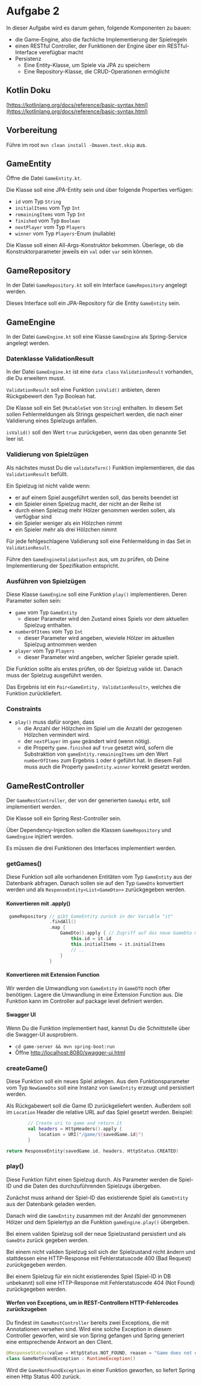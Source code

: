 # Aufgabe 2

In dieser Aufgabe wird es darum gehen, folgende Komponenten zu bauen:

- die Game-Engine, also die fachliche Implementierung der Spielregeln
- einen RESTful Controller, der Funktionen der Engine über ein RESTful-Interface verefügbar macht
- Persistenz
   - Eine Entity-Klasse, um Spiele via JPA zu speichern
   - Eine Repository-Klasse, die CRUD-Operationen ermöglicht

## Kotlin Doku
[https://kotlinlang.org/docs/reference/basic-syntax.html](https://kotlinlang.org/docs/reference/basic-syntax.html)

## Vorbereitung

Führe im root `mvn clean install -Dmaven.test.skip` aus. 

## GameEntity

Öffne die Datei `GameEntity.kt`.

Die Klasse soll eine JPA-Entity sein und über folgende Properties verfügen:

- `id` vom Typ `String`  
- `initialItems` vom Typ `Int`  
- `remainingItems` vom Typ `Int`  
- `finished` vom Typ `Boolean`  
- `nextPlayer` vom Typ `Players`  
- `winner` vom Typ `Players`-Enum (nullable)

Die Klasse soll einen All-Args-Konstruktor bekommen. 
Überlege, ob die Konstruktorparameter jeweils ein `val` oder `var` sein können.

## GameRepository

In der Datei `GameRepository.kt` soll ein Interface `GameRepository` angelegt werden.

Dieses Interface soll ein JPA-Repository für die Entity `GameEntity` sein.

## GameEngine

In der Datei `GameEngine.kt` soll eine Klasse `GameEngine` als Spring-Service angelegt werden.

### Datenklasse ValidationResult

In der Datei `GameEngine.kt` ist eine `data class` `ValidationResult` vorhanden, die Du erweitern musst.

`ValidationResult` soll eine Funktion `isValid()` anbieten, deren Rückgabewert den Typ Boolean hat.

Die Klasse soll ein Set (`MutableSet` von `String`) enthalten. In diesem Set sollen Fehlermeldungen als Strings
gespeichert werden, die nach einer Validierung eines Spielzugs anfallen.

`isValid()` soll den Wert `true` zurückgeben, wenn das oben genannte Set leer ist.

### Validierung von Spielzügen

Als nächstes musst Du die `validateTurn()` Funktion implementieren, die das `ValidationResult` befüllt.

Ein Spielzug ist nicht valide wenn:

* er auf einem Spiel ausgeführt werden soll, das bereits beendet ist
* ein Spieler einen Spielzug macht, der nicht an der Reihe ist
* durch einen Spielzug mehr Hölzer genommen werden sollen, als verfügbar sind
* ein Spieler weniger als ein Hölzchen nimmt
* ein Spieler mehr als drei Hölzchen nimmt

Für jede fehlgeschlagene Validierung soll eine Fehlermeldung in das Set in `ValidationResult`.

Führe den `GameEngineValidationTest` aus, um zu prüfen, ob Deine Implementierung der Spezifikation entspricht.


### Ausführen von Spielzügen

Diese Klasse `GameEngine` soll eine Funktion `play()` implementieren. Deren Parameter sollen sein:

- `game` vom Typ `GameEntity`
   - dieser Parameter wird den Zustand eines Spiels vor dem aktuellen Spielzug enthalten.
- `numberOfItems` vom Typ `Int`  
   - dieser Parameter wird angeben, wieviele Hölzer im aktuellen Spielzug antnommen werden
- `player` vom Typ `Players`  
   - dieser Parameter wird angeben, welcher Spieler gerade spielt.

Die Funktion sollte als erstes prüfen, ob der Spielzug valide ist. Danach muss der Spielzug ausgeführt werden. 

Das Ergebnis ist ein `Pair<GameEntity, ValidationResult>`, welches die Funktion zurückliefert.

### Constraints

- `play()` muss dafür sorgen, dass
  - die Anzahl der Hölzchen im Spiel um die Anzahl der gezogenen Hölzchen vermindert wird.
  - der `nextPlayer` im `game` geändert wird (wenn nötig).
  - die Property `game.finished` auf `true` gesetzt wird, sofern die Substraktion von
  `gameEntity.remainingItems` um den Wert `numberOfItems` zum Ergebnis `1` oder `0` geführt hat. In diesem Fall muss auch
  die Property `gameEntity.winner` korrekt gesetzt werden.

## GameRestController

Der `GameRestController`, der von der generierten `GameApi` erbt, soll implementiert werden.

Die Klasse soll ein Spring Rest-Controller sein.

Über Dependency-Injection sollen die Klassen `GameRepository` und `GameEngine` injziert werden.

Es müssen die drei Funktionen des Interfaces implementiert werden.

### getGames()

Diese Funktion soll alle vorhandenen Entitäten vom Typ `GameEntity` aus der Datenbank abfragen. Danach sollen
sie auf den Typ `GameDto` konvertiert werden und als `ResponseEntity<List<GameDto>>` zurückgegeben werden.

#### Konvertieren mit .apply()

```kotlin
 gameRepository // gibt GameEntity zurück in der Variable "it"
                .findAll()
                .map {
                    GameDto().apply { // Zugriff auf das neue GameDto mit "this"
                        this.id = it.id
                        this.initialItems = it.initialItems
                        // ..
                    }
                }
```

#### Konvertieren mit Extension Function

Wir werden die Umwandlung von `GameEntity` in `GameDTO` noch öfter benötigen. Lagere die Umwandlung in eine Extension Function aus. Die Funktion kann im Controller auf package level definiert werden.

#### Swagger UI

Wenn Du die Funktion implementiert hast, kannst Du die Schnittstelle über die Swagger-UI ausprobiern. 

* `cd game-server && mvn spring-boot:run`
* Öffne [http://localhost:8080/swagger-ui.html]()


### createGame()

Diese Funktion soll ein neues Spiel anlegen. Aus dem Funktionsparameter vom Typ `NewGameDto` soll eine
Instanz von `GameEntity` erzeugt und persistiert werden.

Als Rückgabewert soll die Game ID zurückgeliefert werden. Außerdem soll im `Location` Header die relative URL auf das Spiel gesetzt werden. Beispiel:

```kotlin
        // Create uri to game and return it
        val headers = HttpHeaders().apply {
            location = URI("/game/${savedGame.id}")
        }

return ResponseEntity(savedGame.id, headers, HttpStatus.CREATED)
```


### play()

Diese Funktion führt einen Spielzug durch. Als Parameter werden die Spiel-ID und
die Daten des durchzuführenden Spielzugs übergeben.

Zunächst muss anhand der Spiel-ID das existierende Spiel als `GameEntity` aus der Datenbank geladen werden.

Danach wird die `GameEntity` zusammen mit der Anzahl der genommenen Hölzer und dem Spielertyp an die
Funktion `gameEngine.play()` übergeben.

Bei einem validen Spielzug soll der neue Spielzustand persistiert und als `GameDto` zurück gegeben werden.

Bei einem nicht validen Spielzug soll sich der Spielzustand nicht ändern und stattdessen eine HTTP-Response
mit Fehlerstatuscode 400 (Bad Request) zurückgegeben werden.

Bei einem Spielzug für ein nicht existierendes Spiel (Spiel-ID in DB unbekannt) soll eine HTTP-Response
mit Fehlerstatuscode 404 (Not Found) zurückgegeben werden.


#### Werfen von Exceptions, um in REST-Controllern HTTP-Fehlercodes zurückzugeben

Du findest im `GameRestController` bereits zwei Exceptions, die mit Annotationen versehen sind. Wird eine solche Exception in diesem Controller geworfen, wird sie von Spring gefangen und Spring generiert eine entsprechende Antwort an den Client. 

```kotlin
@ResponseStatus(value = HttpStatus.NOT_FOUND, reason = "Game does not exist.")
class GameNotFoundException : RuntimeException()
```

Wird die `GameNotFoundException` in einer Funktion geworfen, so liefert Spring einen Http Status 400 zurück.
